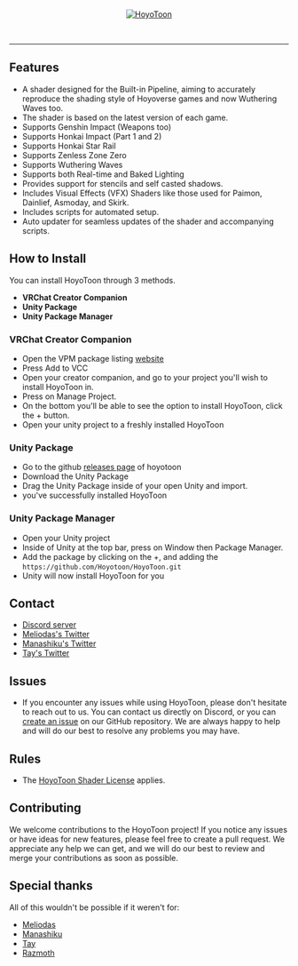 <br>
<p align="center">
    <a href="https://github.com/HoyoToon/HoyoToon"><img src="https://github.com/user-attachments/assets/3362e9b1-c411-40d3-9acf-ba4dcf22fa93" alt="HoyoToon"/></a>
</p><br>

---

## Features

- A shader designed for the Built-in Pipeline, aiming to accurately reproduce the shading style of Hoyoverse games and now Wuthering Waves too.
- The shader is based on the latest version of each game.
- Supports Genshin Impact (Weapons too)
- Supports Honkai Impact (Part 1 and 2)
- Supports Honkai Star Rail
- Supports Zenless Zone Zero
- Supports Wuthering Waves
- Supports both Real-time and Baked Lighting
- Provides support for stencils and self casted shadows.
- Includes Visual Effects (VFX) Shaders like those used for Paimon, Dainlief, Asmoday, and Skirk.
- Includes scripts for automated setup.
- Auto updater for seamless updates of the shader and accompanying scripts.

## How to Install

You can install HoyoToon through 3 methods.

- **VRChat Creator Companion**
- **Unity Package**
- **Unity Package Manager**

### VRChat Creator Companion

- Open the VPM package listing [website](https://hoyotoon.github.io/vpm/)
- Press Add to VCC
- Open your creator companion, and go to your project you'll wish to install HoyoToon in.
- Press on Manage Project.
- On the bottom you'll be able to see the option to install HoyoToon, click the + button.
- Open your unity project to a freshly installed HoyoToon

### Unity Package

- Go to the github [releases page](https://github.com/Hoyotoon/HoyoToon/releases) of hoyotoon
- Download the Unity Package
- Drag the Unity Package inside of your open Unity and import.
- you've successfully installed HoyoToon

### Unity Package Manager

- Open your Unity project
- Inside of Unity at the top bar, press on Window then Package Manager.
- Add the package by clicking on the +, and adding the `https://github.com/Hoyotoon/HoyoToon.git`
- Unity will now install HoyoToon for you

## Contact

- [Discord server](https://discord.gg/hoyotoon)
- [Meliodas's Twitter](https://twitter.com/Meliodas7DL)
- [Manashiku's Twitter](https://twitter.com/Manashiku)
- [Tay's Twitter](https://twitter.com/tayposting)

## Issues

- If you encounter any issues while using HoyoToon, please don't hesitate to reach out to us. You can contact us directly on Discord, or you can [create an issue](https://github.com/HoyoToon/HoyoToon/issues/new/choose) on our GitHub repository. We are always happy to help and will do our best to resolve any problems you may have.

## Rules

- The [HoyoToon Shader License](https://github.com/HoyoToon/HoyoToon/blob/main/LICENSE) applies.

## Contributing

We welcome contributions to the HoyoToon project! If you notice any issues or have ideas for new features, please feel free to create a pull request. We appreciate any help we can get, and we will do our best to review and merge your contributions as soon as possible.

## Special thanks

All of this wouldn't be possible if it weren't for:

- [Meliodas](https://github.com/HoyoToon)
- [Manashiku](https://github.com/Manashiku)
- [Tay](https://github.com/tay-lv)
- [Razmoth](https://github.com/Razmoth)
